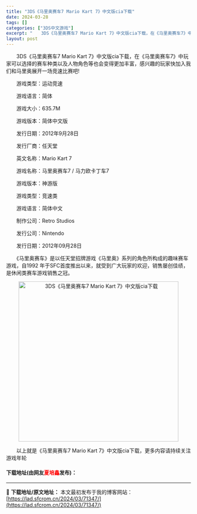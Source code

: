 ```yaml
---
title: "3DS《马里奥赛车7 Mario Kart 7》中文版cia下载"
date: 2024-03-28
tags: []
categories: ["3DS中文游戏"]
excerpt: "　　3DS《马里奥赛车7 Mario Kart 7》中文版cia下载，在《马里奥赛车7》中玩家可以选择的赛车种类以及人物角色等也会变得更加丰富，感兴趣的玩家快加入我们和马里奥展开一场竞速比赛吧! 　　游戏类型：运动竞速 　　游戏语言：简体 　　游戏大小：635.7M 　　游戏版本：简体中文版 　　发&hellip;"
layout: post
---
```


 <p>　　3DS《马里奥赛车7 Mario Kart 7》中文版cia下载，在《马里奥赛车7》中玩家可以选择的赛车种类以及人物角色等也会变得更加丰富，感兴趣的玩家快加入我们和马里奥展开一场竞速比赛吧!</p> <p>　　游戏类型：运动竞速</p> <p>　　游戏语言：简体</p> <p>　　游戏大小：635.7M</p> <p>　　游戏版本：简体中文版</p> <p>　　发行日期：2012年9月28日</p> <p>　　发行厂商：任天堂</p> <p>　　英文名称：Mario Kart 7</p> <p>　　游戏名称：马里奥赛车7 / 马力欧卡丁车7</p> <p>　　游戏版本：神游版</p> <p>　　游戏类型：竞速类</p> <p>　　游戏语言：简体中文</p> <p>　　制作公司：Retro Studios</p> <p>　　发行公司：Nintendo</p> <p>　　发行日期：2012年09月28日</p> <p>　　《马里奥赛车》是以任天堂招牌游戏《马里奥》系列的角色所构成的趣味赛车游戏，自1992 年于SFC首度推出以来，就受到广大玩家的欢迎，销售屡创佳绩，是休闲类赛车游戏销售之冠。</p> <p align="center"><img align="" border="0" src="https://lad.sfcrom.cn/wp-content/uploads/2024/03/20240328_66054aca11727.jpg" width="436" alt="3DS《马里奥赛车7 Mario Kart 7》中文版cia下载" /></p> <p>　　以上就是《马里奥赛车7 Mario Kart 7》中文版cia下载，更多内容请持续关注游戏年轮</p> <p><h4>下载地址(由网友<font color="red">夏培鑫</font>发布)：</h4></p> 

---
📖 **下载地址/原文地址：** 本文最初发布于我的博客网站：[https://lad.sfcrom.cn/2024/03/71347/](https://lad.sfcrom.cn/2024/03/71347/)
